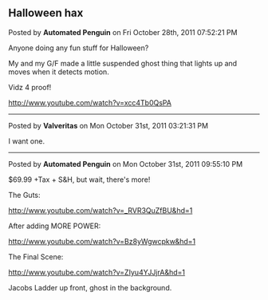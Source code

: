 ## Halloween hax
Posted by **Automated Penguin** on Fri October 28th, 2011 07:52:21 PM

Anyone doing any fun stuff for Halloween?

My and my G/F made a little suspended ghost thing that lights up and moves when it detects motion.

Vidz 4 proof!

<!-- m --><a class="postlink" href="http://www.youtube.com/watch?v=xcc4Tb0QsPA">http://www.youtube.com/watch?v=xcc4Tb0QsPA</a><!-- m -->

--------------------------------------------------------------------------------

Posted by **Valveritas** on Mon October 31st, 2011 03:21:31 PM

I want one.

--------------------------------------------------------------------------------

Posted by **Automated Penguin** on Mon October 31st, 2011 09:55:10 PM

$69.99 +Tax + S&amp;H, but wait, there's more!

The Guts:
<!-- m --><a class="postlink" href="http://www.youtube.com/watch?v=_RVR3QuZfBU&amp;hd=1">http://www.youtube.com/watch?v=_RVR3QuZfBU&amp;hd=1</a><!-- m -->

After adding MORE POWER:
<!-- m --><a class="postlink" href="http://www.youtube.com/watch?v=Bz8yWgwcpkw&amp;hd=1">http://www.youtube.com/watch?v=Bz8yWgwcpkw&amp;hd=1</a><!-- m -->

The Final Scene:
<!-- m --><a class="postlink" href="http://www.youtube.com/watch?v=ZIyu4YJJjrA&amp;hd=1">http://www.youtube.com/watch?v=ZIyu4YJJjrA&amp;hd=1</a><!-- m -->

Jacobs Ladder up front, ghost in the background.
